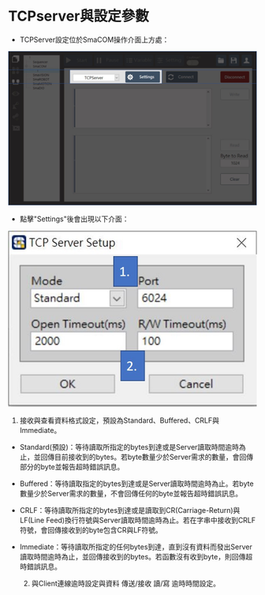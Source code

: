 # TCPserver與設定參數

* TCPServer設定位於SmaCOM操作介面上方處：

![SmaCOM TCPServer&#x8A2D;&#x5B9A;&#x4F4D;&#x7F6E;](../../.gitbook/assets/tcpserver-jie-mian.JPG)

* 點擊"Settings"後會出現以下介面：

![SmaCOM TCPServer&#x8A2D;&#x5B9A;&#x4ECB;&#x9762;](../../.gitbook/assets/tcpserverstep-jie-mian.JPG)

1. 接收與查看資料格式設定，預設為Standard、Buffered、CRLF與Immediate。

* Standard\(預設\)：等待讀取所指定的bytes到達或是Server讀取時間逾時為止，並回傳目前接收到的bytes。若byte數量少於Server需求的數量，會回傳部分的byte並報告超時錯誤訊息。
* Buffered：等待讀取指定的bytes到達或是Server讀取時間逾時為止。若byte數量少於Server需求的數量，不會回傳任何的byte並報告超時錯誤訊息。
* CRLF：等待讀取所指定的bytes到達或是讀取到CR\(Carriage-Return\)與LF\(Line Feed\)換行符號與Server讀取時間逾時為止。若在字串中接收到CRLF符號，會回傳接收到的byte包含CR與LF符號。
* Immediate：等待讀取所指定的任何bytes到達，直到沒有資料而發出Server讀取時間逾時為止，並回傳接收到的bytes。若函數沒有收到byte，則回傳超時錯誤訊息。

    2. 與Client連線逾時設定與資料 傳送/接收 讀/寫 逾時時間設定。

